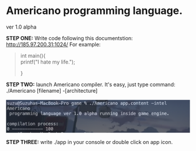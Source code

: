 # Americano programming language.
ver 1.0 alpha

**STEP ONE:**
Write code following this documentstion: http://185.97.200.31:1024/
For example:
>int main(){\
>    printf("I hate my life.");
>
>}

**STEP TWO:**
launch Americano compiler. It's easy, just type command:\
./Americano [filename] -[architecture]\
\
![screenshot](screen-shot-1.png)

**STEP THREE:**
write ./app in your console or double click on app icon.
